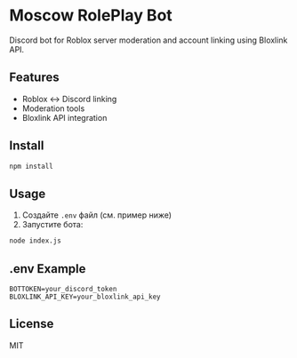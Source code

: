 # Moscow RolePlay Bot

Discord bot for Roblox server moderation and account linking using Bloxlink API.

## Features
- Roblox ↔ Discord linking
- Moderation tools
- Bloxlink API integration

## Install
```bash
npm install
```

## Usage
1. Создайте `.env` файл (см. пример ниже)
2. Запустите бота:  
```bash
node index.js
```

## .env Example
```
BOTTOKEN=your_discord_token
BLOXLINK_API_KEY=your_bloxlink_api_key
```

## License
MIT
